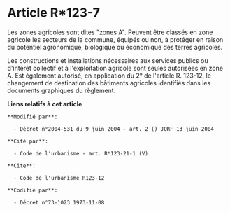 # Article R*123-7

Les zones agricoles sont dites "zones A". Peuvent être classés en zone agricole les secteurs de la commune, équipés ou non, à
protéger en raison du potentiel agronomique, biologique ou économique des terres agricoles.

Les constructions et installations nécessaires aux services publics ou d'intérêt collectif et à l'exploitation agricole sont
seules autorisées en zone A. Est également autorisé, en application du 2° de l'article R. 123-12, le changement de
destination des bâtiments agricoles identifiés dans les documents graphiques du règlement.

**Liens relatifs à cet article**

	**Modifié par**:

	  - Décret n°2004-531 du 9 juin 2004 - art. 2 () JORF 13 juin 2004

	**Cité par**:

	  - Code de l'urbanisme - art. R*123-21-1 (V)

	**Cite**:

	  - Code de l'urbanisme R123-12

	**Codifié par**:

	  - Décret n°73-1023 1973-11-08
